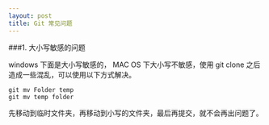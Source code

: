 ```yaml
---
layout: post
title: Git 常见问题
---
```


###1. 大小写敏感的问题

windows 下面是大小写敏感的， MAC OS 下大小写不敏感，使用 git clone 之后造成一些混乱，可以使用以下方式解决。

    git mv Folder temp
    git mv temp folder

先移动到临时文件夹，再移动到小写的文件夹，最后再提交，就不会再出问题了。
